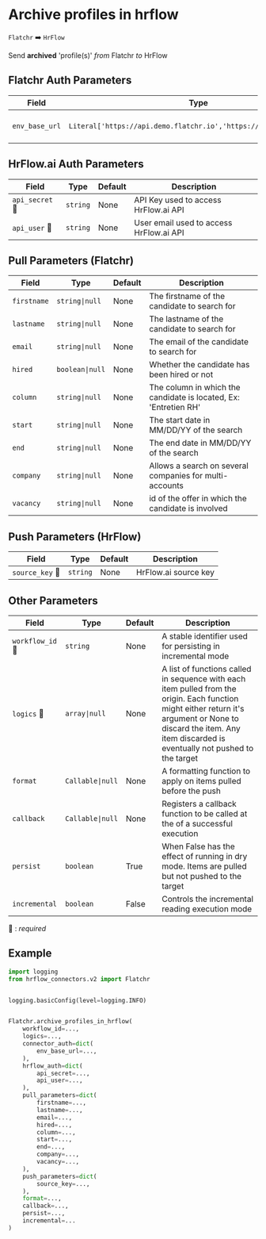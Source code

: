 # Archive profiles in hrflow
`Flatchr` :arrow_right: `HrFlow`

Send **archived** 'profile(s)' _from_ Flatchr _to_ HrFlow



## Flatchr Auth Parameters

| Field | Type | Default | Description |
| ----- | ---- | ------- | ----------- |
| `env_base_url`  | `Literal['https://api.demo.flatchr.io','https://api.flatchr.io/']` | https://api.flatchr.io/ | The base URL of the Flatchr API |

## HrFlow.ai Auth Parameters

| Field | Type | Default | Description |
| ----- | ---- | ------- | ----------- |
| `api_secret` :red_circle: | `string` | None | API Key used to access HrFlow.ai API |
| `api_user` :red_circle: | `string` | None | User email used to access HrFlow.ai API |

## Pull Parameters (Flatchr)

| Field | Type | Default | Description |
| ----- | ---- | ------- | ----------- |
| `firstname`  | `string\|null` | None | The firstname of the candidate to search for |
| `lastname`  | `string\|null` | None | The lastname of the candidate to search for |
| `email`  | `string\|null` | None | The email of the candidate to search for |
| `hired`  | `boolean\|null` | None | Whether the candidate has been hired or not |
| `column`  | `string\|null` | None | The column in which the candidate is located, Ex: 'Entretien RH' |
| `start`  | `string\|null` | None | The start date in MM/DD/YY of the search |
| `end`  | `string\|null` | None | The end date in MM/DD/YY of the search |
| `company`  | `string\|null` | None | Allows a search on several companies for multi-accounts |
| `vacancy`  | `string\|null` | None | id of the offer in which the candidate is involved |

## Push Parameters (HrFlow)

| Field | Type | Default | Description |
| ----- | ---- | ------- | ----------- |
| `source_key` :red_circle: | `string` | None | HrFlow.ai source key |

## Other Parameters

| Field | Type | Default | Description |
| ----- | ---- | ------- | ----------- |
| `workflow_id` :red_circle: | `string` | None | A stable identifier used for persisting in incremental mode |
| `logics` :red_circle: | `array\|null` | None | A list of functions called in sequence with each item pulled from the origin. Each function might either return it's argument or None to discard the item. Any item discarded is eventually not pushed to the target |
| `format`  | `Callable\|null` | None | A formatting function to apply on items pulled before the push |
| `callback`  | `Callable\|null` | None | Registers a callback function to be called at the of a successful execution |
| `persist`  | `boolean` | True | When False has the effect of running in dry mode. Items are pulled but not pushed to the target |
| `incremental`  | `boolean` | False | Controls the incremental reading execution mode |

:red_circle: : *required*

## Example

```python
import logging
from hrflow_connectors.v2 import Flatchr


logging.basicConfig(level=logging.INFO)


Flatchr.archive_profiles_in_hrflow(
    workflow_id=...,
    logics=...,
    connector_auth=dict(
        env_base_url=...,
    ),
    hrflow_auth=dict(
        api_secret=...,
        api_user=...,
    ),
    pull_parameters=dict(
        firstname=...,
        lastname=...,
        email=...,
        hired=...,
        column=...,
        start=...,
        end=...,
        company=...,
        vacancy=...,
    ),
    push_parameters=dict(
        source_key=...,
    ),
    format=...,
    callback=...,
    persist=...,
    incremental=...
)
```